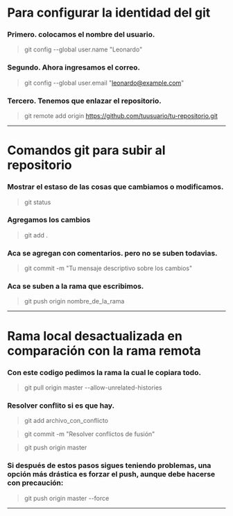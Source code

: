 # Para configurar la identidad del git

### Primero. colocamos el nombre del usuario.
>git config --global user.name "Leonardo"

### Segundo. Ahora ingresamos el correo.
>git config --global user.email "leonardo@example.com"

### Tercero. Tenemos que enlazar el repositorio.
>git remote add origin https://github.com/tuusuario/tu-repositorio.git
----------------------------------------------------------------------------------------
 # Comandos git para subir al repositorio

### Mostrar el estaso de las cosas que cambiamos o modificamos.
>git status
### Agregamos los cambios 
>git add .
### Aca se agregan con comentarios. pero no se suben todavias.
>git commit -m "Tu mensaje descriptivo sobre los cambios"
### Aca se suben a la rama que escribimos.
>git push origin nombre_de_la_rama

----------------------------------------------------------------------------------------
# Rama local desactualizada en comparación con la rama remota

### Con este codigo pedimos la rama la cual le copiara todo.
>git pull origin master --allow-unrelated-histories

### Resolver conflito si es que hay.
>git add archivo_con_conflicto

>git commit -m "Resolver conflictos de fusión"

>git push origin master

### Si después de estos pasos sigues teniendo problemas, una opción más drástica es forzar el push, aunque debe hacerse con precaución:

>git push origin master --force
----------------------------------------------------------------------------------------

